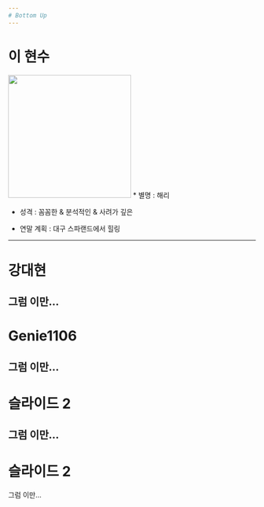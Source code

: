 ```yaml
---
# Bottom Up
---
```

# 이 현수   
<img width="250" src="https://user-images.githubusercontent.com/45954038/50432619-70541580-0916-11e9-8de9-6191459986ac.jpg">
* 별명 : 해리

* 성격 : 꼼꼼한 & 분석적인 & 사려가 깊은

* 연말 계획 : 대구 스파랜드에서 힐링
---
# 강대현
그럼 이만... 
---
# Genie1106
그럼 이만... 
---
# 슬라이드 2
그럼 이만... 
---
# 슬라이드 2
그럼 이만... 
